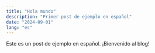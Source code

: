 ```yaml
---
title: "Hola mundo"
description: "Primer post de ejemplo en español"
date: "2024-09-01"
lang: "es"
---
```


Este es un post de ejemplo en español. ¡Bienvenido al blog!
